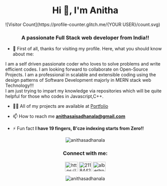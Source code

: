 


<h1 align="center">Hi 👋, I'm Anitha</h1>
![Visitor Count](https://profile-counter.glitch.me/{YOUR USER}/count.svg)
<h3 align="center">A passionate Full Stack web developer from India!!</h3>


- 🌱 First of all, thanks for visiting my profile. Here, what you should know about me:

I am a self driven passionate coder who loves to solve problems and write efficient codes.
I am looking forward to collaborate on Open-Source Projects. 
I am a professional in scalable and extensible coding using the design patterns of Software Development majorly in MERN stack web Technology!!! </br>
I am just trying to impart my knowledge via repositories which will be quite helpful for those who codes in Javascript,C++.

- 👨‍💻 All of my projects are available at [Portfolio](https://anithasadhanala.github.io/portfolio/)

- 📫 How to reach me **anithasaisadhanala@gmail.com**

- ⚡ Fun fact **I have 19 fingers, B'cze indexing starts from Zero!!**

<p align="center"><img align="center" src="https://github-readme-streak-stats.herokuapp.com/?user=anithasadhanala&" alt="anithasadhanala" /></p>

<h3 align="center">Connect with me:</h3>
<p align="center">
<a href="https://linkedin.com/in/https://www.linkedin.com/in/anithasaisadhanala/" target="blank"><img align="center" src="https://raw.githubusercontent.com/rahuldkjain/github-profile-readme-generator/master/src/images/icons/Social/linked-in-alt.svg" alt="https://www.linkedin.com/in/anithasaisadhanala/" height="30" width="40" /></a>
<a href="https://stackoverflow.com/users/21184423" target="blank"><img align="center" src="https://raw.githubusercontent.com/rahuldkjain/github-profile-readme-generator/master/src/images/icons/Social/stack-overflow.svg" alt="21184423" height="30" width="40" /></a>
<a href="https://instagram.com/albertrose.24" target="blank"><img align="center" src="https://raw.githubusercontent.com/rahuldkjain/github-profile-readme-generator/master/src/images/icons/Social/instagram.svg" alt="albertrose.24" height="30" width="40" /></a>


</p>


<p align="center"><img align="center" src="https://github-readme-stats.vercel.app/api/top-langs?username=anithasadhanala&show_icons=true&locale=en&layout=compact" alt="anithasadhanala" /></p>


<!--
**Anithasadhanala/Anithasadhanala** is a ✨ _special_ ✨ repository because its `README.md` (this file) appears on your GitHub profile.

Here are some ideas to get you started:

- 🔭 I’m currently working on ...
- 🌱 I’m currently learning ...
- 👯 I’m looking to collaborate on ...
- 🤔 I’m looking for help with ...
- 💬 Ask me about ...
- 📫 How to reach me: ...
- 😄 Pronouns: ...
- ⚡ Fun fact: ...
-->
